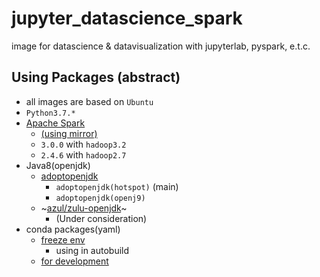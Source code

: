 jupyter_datascience_spark
================================

image for datascience & datavisualization with jupyterlab, pyspark, e.t.c.

## Using Packages (abstract)

- all images are based on `Ubuntu`
- `Python3.7.*`
- [Apache Spark](https://spark.apache.org/)
    - [(using mirror)](http://apache.mirror.iphh.net/spark/)
    - `3.0.0` with `hadoop3.2`
    - `2.4.6` with `hadoop2.7`
- Java8(openjdk)
    - [adoptopenjdk](https://hub.docker.com/_/adoptopenjdk?tab=tags&page=1&name=bionic)
        - `adoptopenjdk(hotspot)` (main)
        - `adoptopenjdk(openj9)`
    - ~[azul/zulu-openjdk](https://hub.docker.com/r/azul/zulu-openjdk)~
        - (Under consideration)
- conda packages(yaml)
    - [freeze env](https://github.com/junkor-1011/jupyter_datascience_spark/blob/0.0.10/Spark2/conda_packages_freeze.yml)
        - using in autobuild
    - [for development](https://github.com/junkor-1011/jupyter_datascience_spark/blob/0.0.10/Spark2/conda_packages.yml)
